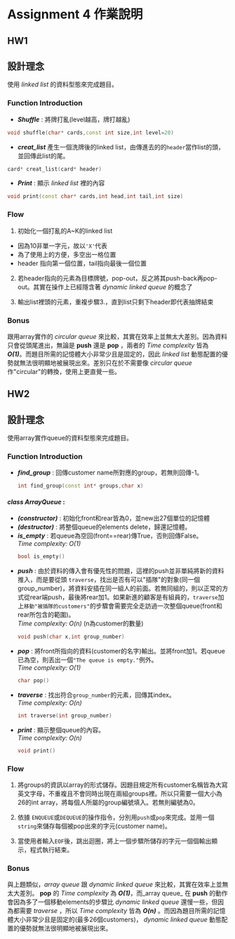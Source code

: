 # Assignment 4 作業說明
## HW1
## 設計理念
使用 _linked list_ 的資料型態來完成題目。

### Function Introduction
* **_Shuffle_** : 將牌打亂(level越高，牌打越亂)
```c++
void shuffle(char* cards,const int size,int level=20)
```

* **_creat_list_** 產生一個洗牌後的linked list，由傳進去的的`header`當作list的頭，並回傳此list的尾。
```c++
card* creat_list(card* header)
```
* **_Print_** : 顯示 _linked list_ 裡的內容
```c++
void print(const char* cards,int head,int tail,int size)
```

### Flow
1. 初始化一個打亂的A~K的linked list
  * 因為10非單一字元，故以`'X'`代表
  * 為了使用上的方便，多空出一格位置
  * header 指向第一個位置，tail指向最後一個位置

2. 若header指向的元素為目標牌號，pop-out，反之將其push-back再pop-out。其實在操作上已經隱含著 _dynamic linked queue_ 的概念了

4. 輸出list裡頭的元素，重複步驟3.，直到list只剩下header即代表抽牌結束


### Bonus
跟用array實作的 _circular queue_ 來比較，其實在效率上並無太大差別。因為資料只會從頭尾進出，無論是 **push** 還是 **pop** ，兩者的 _Time complexity_ 皆為 **_O(1)_**。而題目所需的記憶體大小非常少且是固定的，因此 _linked list_ 動態配置的優勢就無法很明顯地被展現出來。差別只在於不需要像 _circular queue_ 作"circular"的轉換，使用上更直覺一些。

## HW2
## 設計理念
使用array實作queue的資料型態來完成題目。

### Function Introduction
* **_find_group_** : 回傳customer name所對應的group，若無則回傳-1。
  ```c++
  int find_group(const int* groups,char x)
  ```

#### **_class ArrayQueue_** :
* **_(constructor)_** : 初始化front和rear皆為0，並new出27個單位的記憶體
* **_(destructor)_** : 將整個queue的elements delete，歸還記憶體。
* **_is_empty_** : 若queue為空回(front==rear)傳True，否則回傳False。<br>
_Time complexity: O(1)_
  ```c++
  bool is_empty()
  ```
* **_push_** : 由於資料的傳入會有優先性的問題，這裡的push並非單純將新的資料推入，而是要從頭 `traverse`，找出是否有可以"插隊"的對象(同一個group_number)，將資料安插在同一組人的前面。若無同組的，則以正常的方式從rear端push，最後將rear加1。如果新進的顧客是有組員的，`traverse`加上`移動"被插隊的customers"`的步驟會需要完全走訪過一次整個queue(front和rear所包含的範圍)。<br>
_Time complexity: O(n)_ (n為customer的數量)
  ```c++
  void push(char x,int group_number)
  ```
* **_pop_** : 將front所指向的資料(customer的名字)輸出。並將front加1。若queue已為空，則丟出一個`"The queue is empty."`例外。<br>
_Time complexity: O(1)_
  ```c++
  char pop()
  ```
* **_traverse_** : 找出符合`group_number`的元素，回傳其index。<br>
_Time complexity: O(n)_
  ```c++
  int traverse(int group_number)
  ```
* **_print_** : 顯示整個queue的內容。<br>
_Time complexity: O(n)_
  ```c++
  void print()
  ```

### Flow
1. 將groups的資訊以array的形式儲存。因題目規定所有customer名稱皆為大寫英文字母，不重複且不會同時出現在兩組groups裡。所以只需要一個大小為26的int array，將每個人所屬的group編號填入。若無則編號為0。

2. 依據 `ENQUEUE`或`DEQUEUE`的操作指令，分別用`push`或`pop`來完成。並用一個`string`來儲存每個被pop出來的字元(customer name)。

3. 當使用者輸入`EOF`後，跳出迴圈，將上一個步驟所儲存的字元一個個輸出顯示，程式執行結束。

### Bonus
與上題類似，_array queue_ 跟 _dynamic linked queue_ 來比較，其實在效率上並無太大差別。 **pop** 的 _Time complexity_ 為 **_O(1)_**，而_array queue_ 在 **push** 的動作會因為多了一個移動elements的步驟比 _dynamic linked queue_ 還慢一些，但因為都需要 _traverse_ ，所以 _Time complexity_ 皆為 **_O(n)_** 。而因為題目所需的記憶體大小非常少且是固定的(最多26個customers)， _dynamic linked queue_ 動態配置的優勢就無法很明顯地被展現出來。
